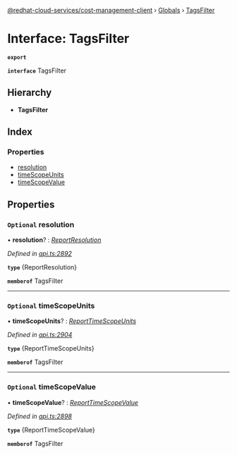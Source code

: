 [@redhat-cloud-services/cost-management-client](../README.md) › [Globals](../globals.md) › [TagsFilter](tagsfilter.md)

# Interface: TagsFilter

**`export`** 

**`interface`** TagsFilter

## Hierarchy

* **TagsFilter**

## Index

### Properties

* [resolution](tagsfilter.md#optional-resolution)
* [timeScopeUnits](tagsfilter.md#optional-timescopeunits)
* [timeScopeValue](tagsfilter.md#optional-timescopevalue)

## Properties

### `Optional` resolution

• **resolution**? : *[ReportResolution](../enums/reportresolution.md)*

*Defined in [api.ts:2892](https://github.com/RedHatInsights/javascript-clients/blob/master/packages/cost-management/api.ts#L2892)*

**`type`** {ReportResolution}

**`memberof`** TagsFilter

___

### `Optional` timeScopeUnits

• **timeScopeUnits**? : *[ReportTimeScopeUnits](../enums/reporttimescopeunits.md)*

*Defined in [api.ts:2904](https://github.com/RedHatInsights/javascript-clients/blob/master/packages/cost-management/api.ts#L2904)*

**`type`** {ReportTimeScopeUnits}

**`memberof`** TagsFilter

___

### `Optional` timeScopeValue

• **timeScopeValue**? : *[ReportTimeScopeValue](../enums/reporttimescopevalue.md)*

*Defined in [api.ts:2898](https://github.com/RedHatInsights/javascript-clients/blob/master/packages/cost-management/api.ts#L2898)*

**`type`** {ReportTimeScopeValue}

**`memberof`** TagsFilter
